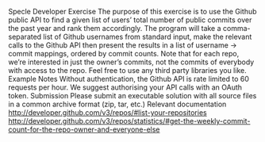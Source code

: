 Specle Developer Exercise
The purpose of this exercise is to use the Github public API to find a given list of users’ total number of public commits over the
past year and rank them accordingly.
The program will take a comma-separated list of Github usernames from standard input, make the relevant calls to the Github
API then present the results in a list of username -> commit mappings, ordered by commit counts. Note that for each repo, we’re
interested in just the owner’s commits, not the commits of everybody with access to the repo.
Feel free to use any third party libraries you like.
Example
Notes
Without authentication, the Github API is rate limited to 60 requests per hour. We suggest authorising your API calls with an
OAuth token.
Submission
Please submit an executable solution with all source files in a common archive format (zip, tar, etc.)
Relevant documentation
http://developer.github.com/v3/repos/#list-your-repositories
http://developer.github.com/v3/repos/statistics/#get-the-weekly-commit-count-for-the-repo-owner-and-everyone-else
